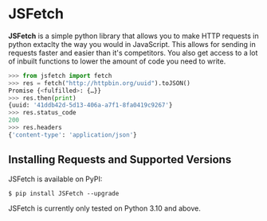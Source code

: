 # JSFetch

**JSFetch** is a simple python library that allows you to make HTTP requests in python extaclty the way you would in JavaScript. This allows for sending in requests faster and easier than it's competitors. You also get access to a lot of inbuilt functions to lower the amount of code you need to write.

```python
>>> from jsfetch import fetch
>>> res = fetch("http://httpbin.org/uuid").toJSON()
Promise {<fulfilled>: {…}}
>>> res.then(print)
{uuid: '41ddb42d-5d13-406a-a7f1-8fa0419c9267'}
>>> res.status_code
200
>>> res.headers
{'content-type': 'application/json'}
```

## Installing Requests and Supported Versions

JSFetch is available on PyPI:

```console
$ pip install JSFetch --upgrade
```

JSFetch is currently only tested on Python 3.10 and above.
